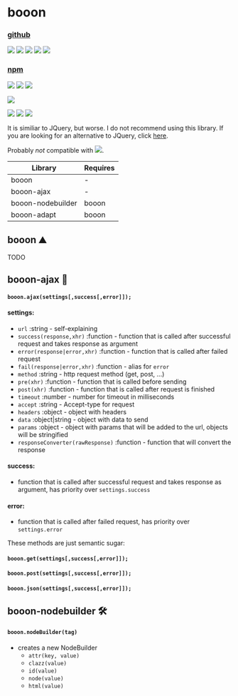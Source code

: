 # booon

### [github](https://github.com/Jelenkee/booon)
![](https://badgen.net/github/watchers/Jelenkee/booon)
![](https://badgen.net/github/stars/Jelenkee/booon)
![](https://badgen.net/github/commits/Jelenkee/booon)
![](https://badgen.net/github/last-commit/Jelenkee/booon)
![](https://badgen.net/github/license/Jelenkee/booon)
### [npm](https://www.npmjs.com/package/booon)
![](https://badgen.net/npm/v/booon)
![](https://badgen.net/npm/dw/booon)
![](https://badgen.net/npm/license/booon)

![](https://badgen.net/jsdelivr/hits/npm/booon)

![](https://badgen.net/badge/Use/as/008e9b?scale=0.9)
![](https://badgen.net/badge/many/badges/2da7d3?scale=0.9)
![](https://badgen.net/badge/as/possible/00daee?scale=0.9)

It is similiar to JQuery, but worse.
I do not recommend using this library. If you are looking for an alternative to JQuery, click [here](https://www.educba.com/jquery-alternatives/).

Probably _not_ compatible with ![](https://upload.wikimedia.org/wikipedia/commons/thumb/1/18/Internet_Explorer_10%2B11_logo.svg/20px-Internet_Explorer_10%2B11_logo.svg.png).

| Library | Requires |
| --- | --- |
| booon | - |
|booon-ajax|-|
|booon-nodebuilder|booon|
|booon-adapt|booon|

## booon ⛰️

TODO

## booon-ajax 📨

#### `booon.ajax(settings[,success[,error]]);`

#### settings:
* `url` :string - self-explaining
* `success(response,xhr)` :function - function that is called after successful request and takes response as argument
* `error(response|error,xhr)` :function - function that is called after failed request
* `fail(response|error,xhr)` :function - alias for `error`
* `method` :string - http request method (get, post, ...)
* `pre(xhr)` :function - function that is called before sending
* `post(xhr)` :function - function that is called after request is finished
* `timeout` :number - number for timeout in milliseconds
* `accept` :string - Accept-type for request
* `headers` :object - object with headers
* `data` :object|string - object with data to send
* `params` :object - object with params that will be added to the url, objects will be stringified
* `responseConverter(rawResponse)` :function - function that will convert the response

#### success:
* function that is called after successful request and takes response as argument, has priority over `settings.success`

#### error:
* function that is called after failed request, has priority over `settings.error`

These methods are just semantic sugar:

#### `booon.get(settings[,success[,error]]);`
#### `booon.post(settings[,success[,error]]);`
#### `booon.json(settings[,success[,error]]);`

## booon-nodebuilder 🛠️

#### `booon.nodeBuilder(tag)`
* creates a new NodeBuilder
    * `attr(key, value)`
    * `clazz(value)`
    * `id(value)`
    * `node(value)`
    * `html(value)`